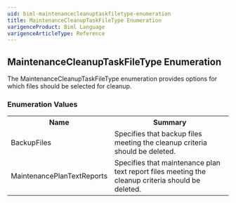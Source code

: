 ```yaml
---
uid: biml-maintenancecleanuptaskfiletype-enumeration
title: MaintenanceCleanupTaskFileType Enumeration
varigenceProduct: Biml Language
varigenceArticleType: Reference
---
```


## MaintenanceCleanupTaskFileType Enumeration<div class="LanguageSummary"><div class ="SummaryItem">The MaintenanceCleanupTaskFileType enumeration provides options for which files should be selected for cleanup.</div></div><div class="EnumValueGroup">### Enumeration Values<table id="EnumValue" class="MemberList"><tbody><tr><th class="MemberNameColumnHeader">Name</th><th class="MemberSummaryColumnHeader">Summary</th></tr><tr class="cd0"><td class="MemberName">BackupFiles</td><td class="MemberSummary"><div class ="SummaryItem">Specifies that backup files meeting the cleanup criteria should be deleted.</div></td></tr><tr class="cd1"><td class="MemberName">MaintenancePlanTextReports</td><td class="MemberSummary"><div class ="SummaryItem">Specifies that maintenance plan text report files meeting the cleanup criteria should be deleted.</div></td></tr></tbody></table></div>